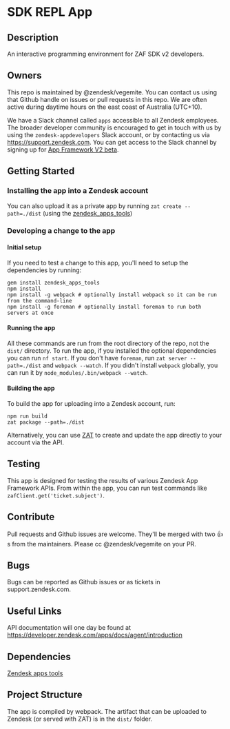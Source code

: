 # SDK REPL App

## Description
An interactive programming environment for ZAF SDK v2 developers.

## Owners
This repo is maintained by @zendesk/vegemite. You can contact us using that Github handle on issues or pull requests in this repo.
We are often active during daytime hours on the east coast of Australia (UTC+10).

We have a Slack channel called `apps` accessible to all Zendesk employees. The broader developer community is encouraged to get in
touch with us by using the `zendesk-appdevelopers` Slack account, or by contacting us via https://support.zendesk.com. You can get access
to the Slack channel by signing up for [App Framework V2 beta](https://goo.gl/forms/rnHRGIUj4a).

## Getting Started

### Installing the app into a Zendesk account

You can also upload it as a private app by running `zat create --path=./dist` (using the [zendesk_apps_tools](https://rubygems.org/gems/zendesk_apps_tools))

### Developing a change to the app

#### Initial setup

If you need to test a change to this app, you'll need to setup the dependencies by running:

```
gem install zendesk_apps_tools
npm install
npm install -g webpack # optionally install webpack so it can be run from the command-line
npm install -g foreman # optionally install foreman to run both servers at once
```

#### Running the app

All these commands are run from the root directory of the repo, not the `dist/` directory.
To run the app, if you installed the optional dependencies you can run `nf start`.
If you don't have `foreman`, run `zat server --path=./dist` and `webpack --watch`.
If you didn't install `webpack` globally, you can run it by `node_modules/.bin/webpack --watch`.

#### Building the app
To build the app for uploading into a Zendesk account, run:
```
npm run build
zat package --path=./dist
```

Alternatively, you can use [ZAT](https://developer.zendesk.com/apps/docs/agent/tools) to create and update the app directly to your account via the API.

## Testing
This app is designed for testing the results of various Zendesk App Framework APIs. From within the app, you can run test commands
like `zafClient.get('ticket.subject')`.

## Contribute
Pull requests and Github issues are welcome. They'll be merged with two :+1:s from the maintainers.
Please cc @zendesk/vegemite on your PR.

## Bugs
Bugs can be reported as Github issues or as tickets in support.zendesk.com.

## Useful Links
API documentation will one day be found at https://developer.zendesk.com/apps/docs/agent/introduction

## Dependencies
[Zendesk apps tools](https://github.com/zendesk/zendesk_apps_tools)


## Project Structure
The app is compiled by webpack. The artifact that can be uploaded to Zendesk (or served with ZAT) is in the `dist/` folder.
